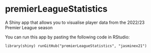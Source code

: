# premierLeagueStatistics

A Shiny app that allows you to visualise player data from the 2022/23 Premier League season

You can run this app by pasting the following code in RStudio: 

  `library(shiny)
  runGitHub("premierLeagueStatistics", "jasminex21")`
